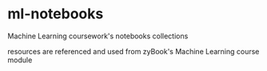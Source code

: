 # ml-notebooks
Machine Learning coursework's notebooks collections


resources are referenced and used from zyBook's Machine Learning course module
